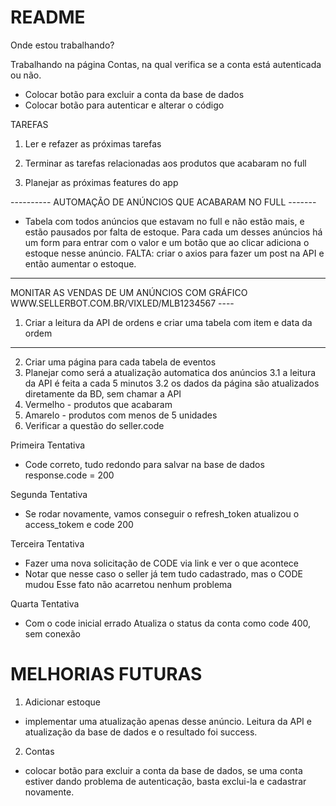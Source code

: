 # README

Onde estou trabalhando?



Trabalhando na página Contas, na qual verifica se a conta está autenticada ou não. 
- Colocar botão para excluir a conta da base de dados
- Colocar botão para autenticar e alterar o código


TAREFAS
1. Ler e refazer as próximas tarefas

2. Terminar as tarefas relacionadas aos produtos que acabaram no full

3. Planejar as próximas features do app



---------- AUTOMAÇÃO DE ANÚNCIOS QUE ACABARAM NO FULL -------
- Tabela com todos anúncios que estavam no full e não estão mais, e estão pausados por falta de estoque. Para cada um desses anúncios há um form para entrar com o valor e um botão que ao clicar adiciona o estoque nesse anúncio. FALTA: criar o axios para fazer um post na API e então aumentar o estoque.



----------------------------------------------------------------------------------
MONITAR AS VENDAS DE UM ANÚNCIOS COM GRÁFICO WWW.SELLERBOT.COM.BR/VIXLED/MLB1234567 ----
1. Criar a leitura da API de ordens e criar uma tabela com item e data da ordem
-----------------------------------------------------------------------------------------
2. Criar uma página para cada tabela de eventos
3. Planejar como será a atualização automatica dos anúncios
    3.1 a leitura da API é feita a cada 5 minutos
    3.2 os dados da página são atualizados diretamente da BD, sem chamar a API
4. Vermelho - produtos que acabaram
5. Amarelo - produtos com menos de 5 unidades
6. Verificar a questão do seller.code




Primeira Tentativa
- Code correto, tudo redondo para salvar na base de dados
response.code = 200

Segunda Tentativa
- Se rodar novamente, vamos conseguir o refresh_token
atualizou o access_tokem e code 200

Terceira Tentativa
- Fazer uma nova solicitação de CODE via link e ver o que acontece
- Notar que nesse caso o seller já tem tudo cadastrado, mas o CODE mudou
Esse fato não acarretou nenhum problema

Quarta Tentativa
- Com o code inicial errado
Atualiza o status da conta como code 400, sem conexão


# MELHORIAS FUTURAS

1. Adicionar estoque
- implementar uma atualização apenas desse anúncio. Leitura da API e atualização da base de dados e o resultado foi success.

2. Contas
- colocar botão para excluir a conta da base de dados, se uma conta estiver dando problema de autenticação, basta exclui-la e cadastrar novamente.



